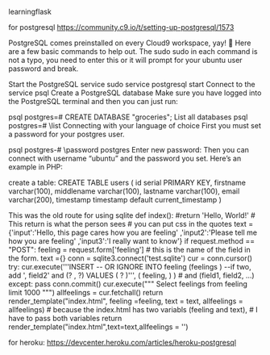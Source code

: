 

learningflask

for postgresql
https://community.c9.io/t/setting-up-postgresql/1573

PostgreSQL comes preinstalled on every Cloud9 workspace, yay! :tada: Here are a few basic commands to help out. The sudo sudo in each command is not a typo, you need to enter this or it will prompt for your ubuntu user password and break.

Start the PostgreSQL service
sudo service postgresql start
Connect to the service
psql
Create a PostgreSQL database
Make sure you have logged into the PostgreSQL terminal and then you can just run:

psql
postgres=# CREATE DATABASE "groceries";
List all databases
psql
postgres=# \list
Connecting with your language of choice
First you must set a password for your postgres user.

psql
postgres-# \password postgres
Enter new password: 
Then you can connect with username “ubuntu” and the password you set. Here’s an example in PHP:

<?php
$link = pg_connect("host=localhost dbname=groceries user=ubuntu password=cloud9isawesome");
?>

create a table:
CREATE TABLE users (
  id serial PRIMARY KEY,
  firstname varchar(100),
  middlename varchar(100),
  lastname varchar(100),
  email varchar(200),
  timestamp timestamp default current_timestamp
)














This was the old route for using sqlite
def index():
    #return 'Hello, World!'  # This return is what the person sees
    # you can put css in the quotes
    text = {'input':'Hello, this page cares how you are feeling'
            ,'input2':'Please tell me how you are feeling'
            ,'input3':'I really want to know'}
    if request.method == "POST":
        feeling = request.form['feeling'] # this is the name of the field in the form.
        text ={}
        conn = sqlite3.connect('test.sqlite')
        cur = conn.cursor()
        try:
            cur.execute('''INSERT
            --  OR IGNORE
            INTO feeling (feelings )  --if two, add ', field2' and (? , ?)
                VALUES ( ?  )''', ( feeling,  ) )  # and (field1, field2, ...)
        except:
            pass
        conn.commit()
        cur.execute(""" Select feelings from feeling limit 1000 """)
        allfeelings = cur.fetchall()
        return render_template("index.html", feeling =feeling, text = text, allfeelings = allfeelings)
            # because the index.html has two variabls (feeling and text),
            # I have to pass both variables
    return render_template("index.html",text=text,allfeelings = '')
    
    
for heroku:
https://devcenter.heroku.com/articles/heroku-postgresql